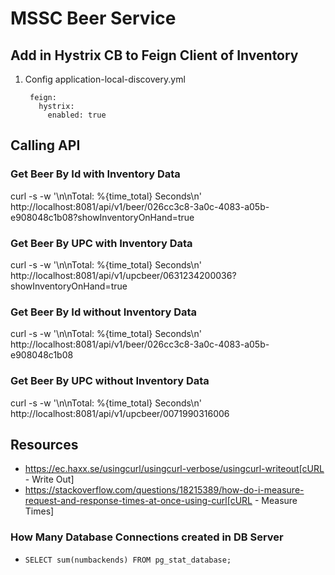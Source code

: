 # MSSC Beer Service

## Add in Hystrix CB to Feign Client of Inventory

1. Config application-local-discovery.yml

   ``` 
    feign:
      hystrix:
        enabled: true
   ```

## Calling API

### Get Beer By Id with Inventory Data

curl -s -w '\n\nTotal: %{time_total} Seconds\n' http://localhost:8081/api/v1/beer/026cc3c8-3a0c-4083-a05b-e908048c1b08?showInventoryOnHand=true

### Get Beer By UPC with Inventory Data

curl -s -w '\n\nTotal: %{time_total} Seconds\n' http://localhost:8081/api/v1/upcbeer/0631234200036?showInventoryOnHand=true

### Get Beer By Id without Inventory Data

curl -s -w '\n\nTotal: %{time_total} Seconds\n' http://localhost:8081/api/v1/beer/026cc3c8-3a0c-4083-a05b-e908048c1b08

### Get Beer By UPC without Inventory Data

curl -s -w '\n\nTotal: %{time_total} Seconds\n' http://localhost:8081/api/v1/upcbeer/0071990316006

## Resources

* https://ec.haxx.se/usingcurl/usingcurl-verbose/usingcurl-writeout[cURL - Write Out]
* https://stackoverflow.com/questions/18215389/how-do-i-measure-request-and-response-times-at-once-using-curl[cURL - Measure Times]

### How Many Database Connections created in DB Server

- `SELECT sum(numbackends) FROM pg_stat_database;`